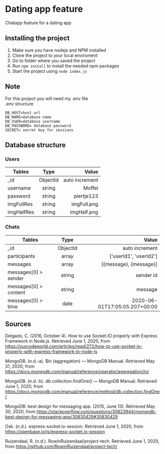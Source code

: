 # Dating app feature

Chatapp feature for a dating app

## Installing the project

1. Make sure you have nodejs and NPM installed
2. Clone the project to your local enviroment
3. Go to folder where you saved the project
4. Run `npm install` to install the needed npm packages
5. Start the project using `node index.js`

## Note

For this project you will need my .env file \
.env structure

```
DB_HOST=host url
DB_NAME=database name
DB_USER=database username
DB_PASSWORD= database password
SECRET= secret key for sessions
```

## Database structure

### Users

| Tables     |   Type   |          Value |
| ---------- | :------: | -------------: |
| \_id       | ObjectId | auto increment |
| username   |  string  |         Moffel |
| password   |  string  |     piertje123 |
| imgFullRes |  string  |    imgFull.png |
| imgHalfRes |  string  |    imgHalf.png |

### Chats

| Tables                |   Type   |                         Value |
| --------------------- | :------: | ----------------------------: |
| \_id                  | ObjectId |                auto increment |
| participants          |  array   |        ['userId1', 'userId2'] |
| messages              |  array   |        [{message}, {message}] |
| messages[0] > sender  |  string  |                     sender id |
| messages[0] > content |  string  |                       message |
| messages[0] > time    |   date   | 2020-06-01T17:05:05.207+00:00 |

## Sources

Delgado, C. (2016, October 4). How to use Socket.IO properly with Express Framework in Node.js. Retrieved June 1, 2020, from https://ourcodeworld.com/articles/read/272/how-to-use-socket-io-properly-with-express-framework-in-node-js

MongoDB. (n.d.-a). \$in (aggregation) — MongoDB Manual. Retrieved May 31, 2020, from https://docs.mongodb.com/manual/reference/operator/aggregation/in/

MongoDB. (n.d.-b). db.collection.findOne() — MongoDB Manual. Retrieved June 1, 2020, from https://docs.mongodb.com/manual/reference/method/db.collection.findOne/

MongoDB: best design for messaging app. (2015, June 13). Retrieved May 30, 2020, from https://stackoverflow.com/questions/30823944/mongodb-best-design-for-messaging-app/30830429#30830429

Osk. (n.d.). express-socket.io-session. Retrieved June 1, 2020, from https://openbase.io/js/express-socket.io-session

Ruizendaal, R. (n.d.). RowinRuizendaal/project-tech. Retrieved June 1, 2020, from https://github.com/RowinRuizendaal/project-tech/
